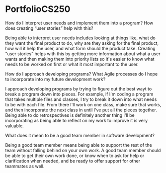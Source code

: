 # PortfolioCS250

How do I interpret user needs and implement them into a program? How does creating “user stories” help with this?

Being able to interpret user needs includes looking at things like, what do they want the final product to do, why are they asking for the final product, how will it help the user, and what form should the product take. Creating "user stories" helps with this by getting more information about what a user wants and then making them into priority lists so it's easier to know what needs to be worked on first or what it most important to the user. 

How do I approach developing programs? What Agile processes do I hope to incorporate into my future development work?

I approach developing programs by trying to figure out the best wayt to break a program down into pieces. For example, if I'm coding a program that takes multiple files and classes, I try to break it down into what needs to be with each file. From there I'll work on one class, make sure that works, and then incorporate the next class in until I've put all the pieces together. Being able to do retrospectives is definitely another thing I'll be incorporating as being able to reflect on my work to improve it is very valuable. 

What does it mean to be a good team member in software development?

Being a good team member means being able to support the rest of the team without falling behind on your own work. A good team member should be able to get their own work done, or know when to ask for help or clarification when needed, and be ready to offer support for other teammates as well. 
